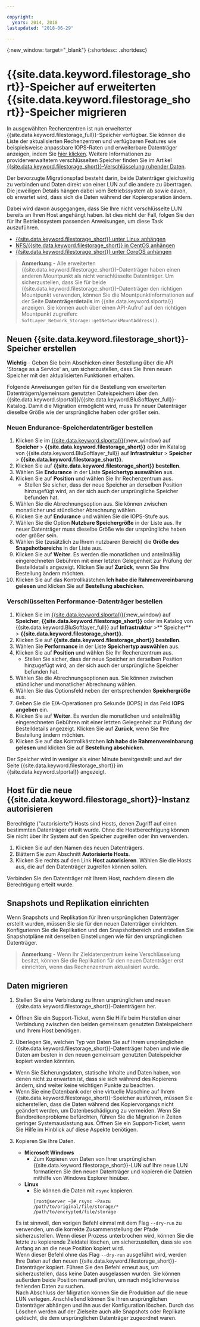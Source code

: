 ```yaml
---

copyright:
  years: 2014, 2018
lastupdated: "2018-06-29"

---
```

{:new_window: target="_blank"}
{:shortdesc: .shortdesc}
 
# {{site.data.keyword.filestorage_short}}-Speicher auf erweiterten {{site.data.keyword.filestorage_short}}-Speicher migrieren

In ausgewählten Rechenzentren ist nun erweiterter {{site.data.keyword.filestorage_full}}-Speicher verfügbar. Sie können die Liste der aktualisierten Rechenzentren und verfügbaren Features wie beispielsweise anpassbare IOPS-Raten und erweiterbare Datenträger anzeigen, indem Sie [hier klicken](new-ibm-block-and-file-storage-location-and-features.html). Weitere Informationen zu providerverwaltetem verschlüsselten Speicher finden Sie im Artikel [{{site.data.keyword.filestorage_short}}-Verschlüsselung ruhender Daten](block-file-storage-encryption-rest.html).

Der bevorzugte Migrationspfad besteht darin, beide Datenträger gleichzeitig zu verbinden und Daten direkt von einer LUN auf die andere zu übertragen. Die jeweiligen Details hängen dabei vom Betriebssystem ab sowie davon, ob erwartet wird, dass sich die Daten während der Kopieroperation ändern. 

Dabei wird davon ausgegangen, dass Sie Ihre nicht verschlüsselte LUN bereits an Ihren Host angehängt haben. Ist dies nicht der Fall, folgen Sie den für Ihr Betriebssystem passenden Anweisungen, um diese Task auszuführen.

- [{{site.data.keyword.filestorage_short}} unter Linux anhängen](accessing-file-storage-linux.html)
- [NFS/{{site.data.keyword.filestorage_short}} in CentOS anhängen](mounting-nsf-file-storage.html)
- [{{site.data.keyword.filestorage_short}} unter CoreOS anhängen](mounting-storage-coreos.html)

>**Anmerkung** - Alle erweiterten {{site.data.keyword.filestorage_short}}-Datenträger haben einen anderen Mountpunkt als nicht verschlüsselte Datenträger. Um sicherzustellen, dass Sie für beide {{site.data.keyword.filestorage_short}}-Datenträger den richtigen Mountpunkt verwenden, können Sie die Mountpunktinformationen auf der Seite **Datenträgerdetails** im {{site.data.keyword.slportal}} anzeigen. Sie können auch über einen API-Aufruf auf den richtigen Mountpunkt zugreifen: `SoftLayer_Network_Storage::getNetworkMountAddress()`.


## Neuen {{site.data.keyword.filestorage_short}}-Speicher erstellen

**Wichtig** - Geben Sie beim Abschicken einer Bestellung über die API 'Storage as a Service' an, um sicherzustellen, dass Sie Ihren neuen Speicher mit den aktualisierten Funktionen erhalten.

Folgende Anweisungen gelten für die Bestellung von erweiterten Datenträgern/gemeinsam genutzten Dateispeichern über den {{site.data.keyword.slportal}}/{{site.data.keyword.BluSoftlayer_full}}-Katalog. Damit die Migration ermöglicht wird, muss Ihr neuer Datenträger dieselbe Größe wie der ursprüngliche haben oder größer sein.

### Neuen Endurance-Speicherdatenträger bestellen

1. Klicken Sie im [{{site.data.keyword.slportal}}](https://control.softlayer.com/){:new_window} auf **Speicher** > **{{site.data.keyword.filestorage_short}}** oder im Katalog von {{site.data.keyword.BluSoftlayer_full}} auf **Infrastruktur** > **Speicher** > **{{site.data.keyword.filestorage_short}}**.
2. Klicken Sie auf **{{site.data.keyword.filestorage_short}} bestellen**. 
3. Wählen Sie **Endurance** in der Liste **Speichertyp auswählen** aus.
4. Klicken Sie auf **Position** und wählen Sie Ihr Rechenzentrum aus.
   - Stellen Sie sicher, dass der neue Speicher an derselben Position hinzugefügt wird, an der sich auch der ursprüngliche Speicher befunden hat.
5. Wählen Sie die Abrechnungsoption aus. Sie können zwischen monatlicher und stündlicher Abrechnung wählen.
6. Klicken Sie auf **Endurance** und wählen Sie die IOPS-Stufe aus.
6. Wählen Sie die Option **Nutzbare Speichergröße** in der Liste aus. Ihr neuer Datenträger muss dieselbe Größe wie der ursprüngliche haben oder größer sein.
7. Wählen Sie (zusätzlich zu Ihrem nutzbaren Bereich) die **Größe des Snapshotbereichs** in der Liste aus.
8. Klicken Sie auf **Weiter**. Es werden die monatlichen und anteilmäßig eingerechneten Gebühren mit einer letzten Gelegenheit zur Prüfung der Bestelldetails angezeigt. Klicken Sie auf **Zurück**, wenn Sie Ihre Bestellung ändern möchten.
9. Klicken Sie auf das Kontrollkästchen **Ich habe die Rahmenvereinbarung gelesen** und klicken Sie auf **Bestellung abschicken**.
 
### Verschlüsselten Performance-Datenträger bestellen

1. Klicken Sie im [{{site.data.keyword.slportal}}](https://control.softlayer.com/){:new_window} auf **Speicher**, **{{site.data.keyword.filestorage_short}}** oder im Katalog von {{site.data.keyword.BluSoftlayer_full}} auf **Infrastruktur** >** Speicher** > **{{site.data.keyword.filestorage_short}}**.
2. Klicken Sie auf **{{site.data.keyword.filestorage_short}} bestellen**. 
3. Wählen Sie **Performance** in der Liste **Speichertyp auswählen** aus.
4. Klicken Sie auf **Position** und wählen Sie Ihr Rechenzentrum aus.
    -  Stellen Sie sicher, dass der neue Speicher an derselben Position hinzugefügt wird, an der sich auch der ursprüngliche Speicher befunden hat.
5. Wählen Sie die Abrechnungsoptionen aus. Sie können zwischen stündlicher und monatlicher Abrechnung wählen.
6. Wählen Sie das Optionsfeld neben der entsprechenden **Speichergröße** aus.
6. Geben Sie die E/A-Operationen pro Sekunde (IOPS) in das Feld **IOPS angeben** ein.
7. Klicken Sie auf **Weiter**. Es werden die monatlichen und anteilmäßig eingerechneten Gebühren mit einer letzten Gelegenheit zur Prüfung der Bestelldetails angezeigt. Klicken Sie auf **Zurück**, wenn Sie Ihre Bestellung ändern möchten.
8. Klicken Sie auf das Kontrollkästchen **Ich habe die Rahmenvereinbarung gelesen** und klicken Sie auf **Bestellung abschicken**.

Der Speicher wird in weniger als einer Minute bereitgestellt und auf der Seite {{site.data.keyword.filestorage_short}} im {{site.data.keyword.slportal}} angezeigt.

 
## Host für die neue {{site.data.keyword.filestorage_short}}-Instanz autorisieren

Berechtigte ("autorisierte") Hosts sind Hosts, denen Zugriff auf einen bestimmten Datenträger erteilt wurde. Ohne die Hostberechtigung können Sie nicht über Ihr System auf den Speicher zugreifen oder ihn verwenden.

1. Klicken Sie auf den Namen des neuen Datenträgers.
2. Blättern Sie zum Abschnitt **Autorisierte Hosts**.
3. Klicken Sie rechts auf den Link **Host autorisieren**. Wählen Sie die Hosts aus, die auf den Datenträger zugreifen können sollen.

Verbinden Sie den Datenträger mit Ihrem Host, nachdem diesem die Berechtigung erteilt wurde.

 
## Snapshots und Replikation einrichten

Wenn Snapshots und Replikation für Ihren ursprünglichen Datenträger erstellt wurden, müssen Sie sie für den neuen Datenträger einrichten. Konfigurieren Sie die Replikation und den Snapshotbereich und erstellen Sie Snapshotpläne mit denselben Einstellungen wie für den ursprünglichen Datenträger. 

>**Anmerkung** - Wenn Ihr Zieldatenzentrum keine Verschlüsselung besitzt, können Sie die Replikation für den neuen Datenträger erst einrichten, wenn das Rechenzentrum aktualisiert wurde.

 
## Daten migrieren

1. Stellen Sie eine Verbindung zu Ihren ursprünglichen und neuen {{site.data.keyword.filestorage_short}}-Datenträgern her. 
  - Öffnen Sie ein Support-Ticket, wenn Sie Hilfe beim Herstellen einer Verbindung zwischen den beiden gemeinsam genutzten Dateispeichern und Ihrem Host benötigen.

2. Überlegen Sie, welchen Typ von Daten Sie auf Ihrem ursprünglichen {{site.data.keyword.filestorage_short}}-Datenträger haben und wie die Daten am besten in den neuen gemeinsam genutzten Dateispeicher kopiert werden könnten. 
  - Wenn Sie Sicherungsdaten, statische Inhalte und Daten haben, von denen nicht zu erwarten ist, dass sie sich während des Kopierens ändern, sind weiter keine wichtigen Punkte zu beachten.
  - Wenn Sie eine Datenbank oder eine virtuelle Maschine auf Ihrem {{site.data.keyword.filestorage_short}}-Speicher ausführen, müssen Sie sicherstellen, dass die Daten während des Kopiervorgangs nicht geändert werden, um Datenbeschädigung zu vermeiden. Wenn Sie Bandbreitenprobleme befürchten, führen Sie die Migration in Zeiten geringer Systemauslastung aus. Öffnen Sie ein Support-Ticket, wenn Sie Hilfe im Hinblick auf diese Aspekte benötigen.
 
3. Kopieren Sie Ihre Daten.
   - **Microsoft Windows** 
     - Zum Kopieren von Daten von Ihrer ursprünglichen {{site.data.keyword.filestorage_short}}-LUN auf Ihre neue LUN formatieren Sie den neuen Datenträger und kopieren die Dateien mithilfe von Windows Explorer hinüber.
   - **Linux** 
     - Sie können die Daten mit `rsync` kopieren.
       ```
       [root@server ~]# rsync -Pavzu /path/to/original/file/storage/* /path/to/encrypted/file/storage
       ```
   
   Es ist sinnvoll, den vorigen Befehl einmal mit dem Flag `--dry-run` zu verwenden, um die korrekte Zusammenstellung der Pfade sicherzustellen. Wenn dieser Prozess unterbrochen wird, können Sie die letzte zu kopierende Zieldatei löschen, um sicherzustellen, dass sie von Anfang an an die neue Position kopiert wird.<br/>
   Wenn dieser Befehl ohne das Flag `--dry-run` ausgeführt wird, werden Ihre Daten auf den neuen {{site.data.keyword.filestorage_short}}-Datenträger kopiert. Führen Sie den Befehl erneut aus, um sicherzustellen, dass keine Daten ausgelassen wurden. Sie können außerdem beide Position manuell prüfen, um nach möglicherweise fehlenden Daten zu suchen.<br/>
   Nach Abschluss der Migration können Sie die Produktion auf die neue LUN verlegen. Anschließend können Sie Ihren ursprünglichen Datenträger abhängen und ihn aus der Konfiguration löschen. Durch das Löschen werden auf der Zielseite auch alle Snapshots oder Replikate gelöscht, die dem ursprünglichen Datenträger zugeordnet waren.
